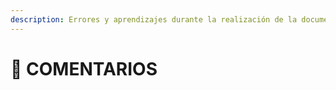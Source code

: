```yaml
---
description: Errores y aprendizajes durante la realización de la documentación.
---
```


# 📌 COMENTARIOS

